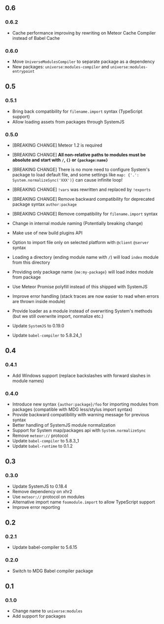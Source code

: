 ## 0.6

### 0.6.2

- Cache performance improving by rewriting on Meteor Cache Compiler instead of Babel Cache

### 0.6.0

- Move `UniverseModulesCompiler` to separate package as a dependency
- New packages: `universe:modules-compiler` and `universe:modules-entrypoint`

## 0.5

### 0.5.1

- Bring back compatibility for `filename.import` syntax (TypeScript support)
- Allow loading assets from packages through SystemJS

### 0.5.0

- [BREAKING CHANGE] Meteor 1.2 is required
- [BREAKING CHANGE] **All non-relative paths to modules must be absolute and start with `/`, `{}` or `{package:name}`**
- [BREAKING CHANGE] There is no more need to configure System's package to load default file, and some settings like `map: {'.': System.normalizeSync('XXX')}` can cause infinite loop!
- [BREAKING CHANGE] `!vars` was rewritten and replaced by `!exports`
- [BREAKING CHANGE] Remove backward compatibility for deprecated package syntax `author:package`
- [BREAKING CHANGE] Remove compatibility for `filename.import` syntax 

- Change in internal module naming (Potentially breaking change)
- Make use of new build plugins API
- Option to import file only on selected platform with `@client` `@server` syntax
- Loading a directory (ending module name with `/`) will load `index` module from this directory 
- Providing only package name `{me:my-package}` will load index module from package
- Use Meteor Promise polyfill instead of this shipped with SystemJS
- Improve error handling (stack traces are now easier to read when errors are thrown inside module)
- Provide loader as a module instead of overwriting System's methods (but we still overwrite import, normalize etc.)
- Update `SystemJS` to 0.19.0
- Update `babel-compiler` to 5.8.24_1

## 0.4

### 0.4.1

- Add Windows support (replace backslashes with forward slashes in module names)

### 0.4.0

- Introduce new syntax `{author:package}/foo` for importing modules from packages (compatible with MDG less/stylus import syntax)
- Provide backward compatibility with warning message for previous syntax
- Better handling of SystemJS module normalization
- Support for System map/packages api with `System.normalizeSync`
- Remove `meteor://` protocol
- Update `babel-compiler` to 5.8.3_1 
- Update `babel-runtime` to 0.1.2

## 0.3

### 0.3.0

- Update SystemJS to 0.18.4
- Remove dependency on xhr2
- Use `meteor://` protocol on modules
- Alternative import name `foomodule.import` to allow TypeScript support
- Improve error reporting

## 0.2

### 0.2.1

- Update babel-compiler to 5.6.15

### 0.2.0

- Switch to MDG Babel compiler package

## 0.1

### 0.1.0

- Change name to `universe:modules`
- Add support for packages
